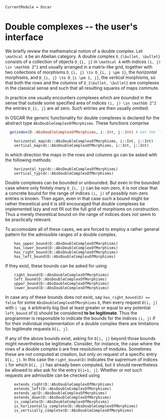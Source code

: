 ```@meta
CurrentModule = Oscar
```
# Double complexes -- the user's interface
We briefly review the mathematical notion of a double complex. 
Let ``\mathcal A`` be an Abelian category. A double complex 
``D_{\bullet, \bullet}`` consists of a collection of objects ``D_{i, j}`` in 
``\mathcal A`` with indices ``(i, j) \in \mathbb Z^2`` and usually arranged 
in a matrix-like grid, together with two collections 
of morphisms ``D_{i, j} \to D_{i, j \pm 1}``, the *horizontal* morphisms, and 
``D_{i, j} \to D_{i \pm 1, j}``, the *vertical* morphisms, so that both 
the rows and the columns of ``D_{\bullet, \bullet}`` are complexes in the 
classical sense and such that all resulting squares of maps commute.

In practice one usually encounters complexes which are *bounded* in the sense 
that outside some specified area of indices ``(i, j) \in \mathbb Z^2`` the entries 
``D_{i, j}`` are all zero. Such entries are then usually omitted. 

In OSCAR the generic functionality for double complexes is declared for the 
abstract type `AbsDoubleComplexOfMorphisms`. These functions comprise
```julia
  getindex(D::AbsDoubleComplexOfMorphisms, i::Int, j::Int) # Get the `(i,j)`-th entry of `D`
```
```@docs
    horizontal_map(dc::AbsDoubleComplexOfMorphisms, i::Int, j::Int)
    vertical_map(dc::AbsDoubleComplexOfMorphisms, i::Int, j::Int)
```
In which direction the maps in the rows and columns go can be asked with the following methods:
```@docs
    horizontal_typ(dc::AbsDoubleComplexOfMorphisms)
    vertical_typ(dc::AbsDoubleComplexOfMorphisms)
```
Double complexes can be bounded or unbounded. But even in the bounded case where only finitely 
many ``D_{i, j}`` can be non-zero, it is not clear that a concrete bound for the 
range of indices ``(i, j)`` of possibly non-zero entries is known. Then again, even in that case 
such a bound might be rather theoretical and it is still encouraged that double complexes be implemented 
lazy and not fill out the full grid of morphisms on construction. Thus a merely theoretical bound 
on the range of indices does not seem to be practically relevant. 

To accomodate all of these cases, we are forced to employ a rather general pattern for the 
admissible ranges of a double complex.
```@docs
    has_upper_bound(D::AbsDoubleComplexOfMorphisms)
    has_lower_bound(D::AbsDoubleComplexOfMorphisms)
    has_right_bound(D::AbsDoubleComplexOfMorphisms)
    has_left_bound(D::AbsDoubleComplexOfMorphisms)
```
If they exist, these bounds can be asked for using 
```@docs
    right_bound(D::AbsDoubleComplexOfMorphisms)
    left_bound(D::AbsDoubleComplexOfMorphisms)
    upper_bound(D::AbsDoubleComplexOfMorphisms)
    lower_bound(D::AbsDoubleComplexOfMorphisms)
```
In case any of these bounds does not exist, say `has_right_bound(D) == false` 
for some `AbsDoubleComplexOfMorphisms` `D`, then every request `D[i, j]` with ``i \gg 0`` arbitrarily 
big (but at least greater or equal to any potential `left_bound` of `D`) 
should be considered **to be legitimate**. Thus the programmer is responsible to indicate the 
bounds for the indices `(i, j)` if 
for their individual implementation of a double complex 
there are limitations for legitimate requests `D[i, j]`.

If any of the above bounds exist, asking for `D[i, j]` beyond those bounds might 
nevertheless be legitimate. Consider, 
for instance, the case where the rows of a double complex `D` are free resolutions of 
modules. Sometimes these are not computed at creation, but only on request of a specific entry 
`D[i, j]`. In this case the `right_bound(D)` indicates the supremum of indices `i` 
for which `D[i, j]` has already been computed, but it should nevertheless be allowed to also 
ask for the entry `D[i+1, j]`. Whether or not such requests are admissible can be checked using
```@docs
    extends_right(D::AbsDoubleComplexOfMorphisms)
    extends_left(D::AbsDoubleComplexOfMorphisms)
    extends_up(D::AbsDoubleComplexOfMorphisms)
    extends_down(D::AbsDoubleComplexOfMorphisms)
    is_complete(D::AbsDoubleComplexOfMorphisms)
    is_horizontally_complete(D::AbsDoubleComplexOfMorphisms)
    is_vertically_complete(D::AbsDoubleComplexOfMorphisms)
```

